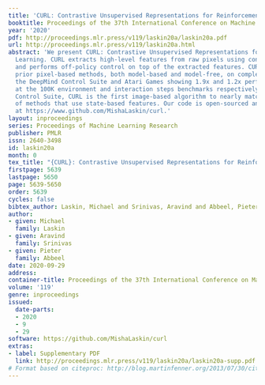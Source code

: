 ```yaml
---
title: 'CURL: Contrastive Unsupervised Representations for Reinforcement Learning'
booktitle: Proceedings of the 37th International Conference on Machine Learning
year: '2020'
pdf: http://proceedings.mlr.press/v119/laskin20a/laskin20a.pdf
url: http://proceedings.mlr.press/v119/laskin20a.html
abstract: 'We present CURL: Contrastive Unsupervised Representations for Reinforcement
  Learning. CURL extracts high-level features from raw pixels using contrastive learning
  and performs off-policy control on top of the extracted features. CURL outperforms
  prior pixel-based methods, both model-based and model-free, on complex tasks in
  the DeepMind Control Suite and Atari Games showing 1.9x and 1.2x performance gains
  at the 100K environment and interaction steps benchmarks respectively. On the DeepMind
  Control Suite, CURL is the first image-based algorithm to nearly match the sample-efficiency
  of methods that use state-based features. Our code is open-sourced and available
  at https://www.github.com/MishaLaskin/curl.'
layout: inproceedings
series: Proceedings of Machine Learning Research
publisher: PMLR
issn: 2640-3498
id: laskin20a
month: 0
tex_title: "{CURL}: Contrastive Unsupervised Representations for Reinforcement Learning"
firstpage: 5639
lastpage: 5650
page: 5639-5650
order: 5639
cycles: false
bibtex_author: Laskin, Michael and Srinivas, Aravind and Abbeel, Pieter
author:
- given: Michael
  family: Laskin
- given: Aravind
  family: Srinivas
- given: Pieter
  family: Abbeel
date: 2020-09-29
address: 
container-title: Proceedings of the 37th International Conference on Machine Learning
volume: '119'
genre: inproceedings
issued:
  date-parts:
  - 2020
  - 9
  - 29
software: https://github.com/MishaLaskin/curl
extras:
- label: Supplementary PDF
  link: http://proceedings.mlr.press/v119/laskin20a/laskin20a-supp.pdf
# Format based on citeproc: http://blog.martinfenner.org/2013/07/30/citeproc-yaml-for-bibliographies/
---
```

